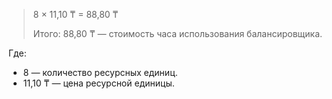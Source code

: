 > 8 × 11,10 ₸ = 88,80 ₸
>
> Итого: 88,80 ₸ — стоимость часа использования балансировщика.

Где:
* 8 — количество ресурсных единиц.
* 11,10 ₸ — цена ресурсной единицы.